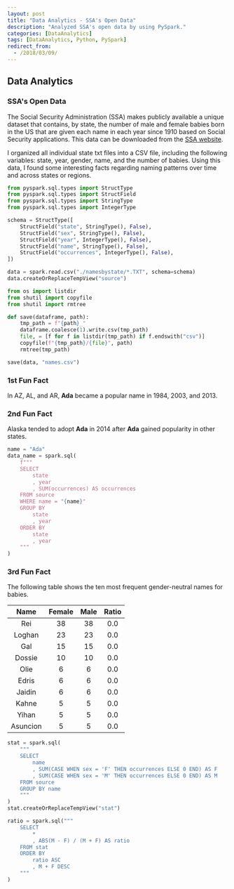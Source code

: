 ```yaml
---
layout: post
title: "Data Analytics - SSA's Open Data"
description: "Analyzed SSA's open data by using PySpark."
categories: [DataAnalytics]
tags: [DataAnalytics, Python, PySpark]
redirect_from:
  - /2018/03/09/
---
```


## Data Analytics


### SSA's Open Data
The Social Security Administration (SSA) makes publicly available a unique dataset that contains, by state, the number of male and female babies born in the US that are given each name in each year since 1910 based on Social Security applications. This data can be downloaded from the [SSA website](https://catalog.data.gov/dataset/baby-names-from-social-security-card-applications-state-and-district-of-columbia-data).

I organized all individual state txt files into a CSV file, including the following variables: state, year, gender, name, and the number of babies. Using this data, I found some interesting facts regarding naming patterns over time and across states or regions.

```python
from pyspark.sql.types import StructType
from pyspark.sql.types import StructField
from pyspark.sql.types import StringType
from pyspark.sql.types import IntegerType

schema = StructType([
    StructField("state", StringType(), False),
    StructField("sex", StringType(), False),
    StructField("year", IntegerType(), False),
    StructField("name", StringType(), False),
    StructField("occurrences", IntegerType(), False),
])

data = spark.read.csv("./namesbystate/*.TXT", schema=schema)
data.createOrReplaceTempView("source")
```

```python
from os import listdir
from shutil import copyfile
from shutil import rmtree

def save(dataframe, path):
    tmp_path = f"{path}_"
    dataframe.coalesce(1).write.csv(tmp_path)
    file, = [f for f in listdir(tmp_path) if f.endswith("csv")]
    copyfile(f"{tmp_path}/{file}", path)
    rmtree(tmp_path)

save(data, "names.csv")
```

### 1st Fun Fact
In AZ, AL, and AR, **Ada** became a popular name in 1984, 2003, and 2013.

### 2nd Fun Fact
Alaska tended to adopt **Ada** in 2014 after **Ada** gained popularity in other states.

```python
name = "Ada"
data_name = spark.sql(
    f"""
    SELECT
        state
        , year
        , SUM(occurrences) AS occurrences
    FROM source
    WHERE name = "{name}"
    GROUP BY
        state
        , year
    ORDER BY
        state
        , year
    """
)
```

### 3rd Fun Fact
The following table shows the ten most frequent gender-neutral names for babies.

| Name     | Female | Male | Ratio |
|:--------:|:------:|:----:|:-----:|
| Rei      | 38     | 38   |  0.0  |
| Loghan   | 23     | 23   |  0.0  |
| Gal      | 15     | 15   |  0.0  |
| Dossie   | 10     | 10   |  0.0  |
| Olie     | 6      | 6    |  0.0  |
| Edris    | 6      | 6    |  0.0  |
| Jaidin   | 6      | 6    |  0.0  |
| Kahne    | 5      | 5    |  0.0  |
| Yihan    | 5      | 5    |  0.0  |
| Asuncion | 5      | 5    |  0.0  |

```python
stat = spark.sql(
    """
    SELECT
        name
        , SUM(CASE WHEN sex = 'F' THEN occurrences ELSE 0 END) AS F
        , SUM(CASE WHEN sex = 'M' THEN occurrences ELSE 0 END) AS M
    FROM source
    GROUP BY name
    """
)
stat.createOrReplaceTempView("stat")

ratio = spark.sql("""
    SELECT
        *
        , ABS(M - F) / (M + F) AS ratio
    FROM stat
    ORDER BY 
        ratio ASC
        , M + F DESC
    """
)
```
